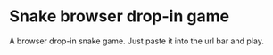 # Snake browser drop-in game

A browser drop-in snake game. Just paste it into the url bar and play.
